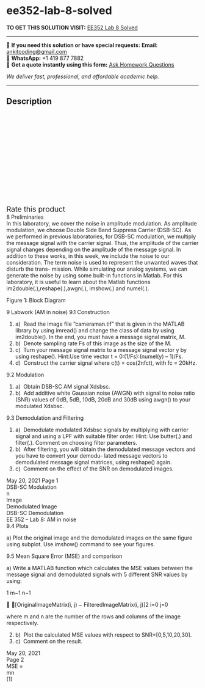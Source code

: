 # ee352-lab-8-solved
**TO GET THIS SOLUTION VISIT:** [EE352 Lab 8 Solved](https://www.ankitcodinghub.com/product/ee352-lab-8-solved/)


---

📩 **If you need this solution or have special requests:** **Email:** ankitcoding@gmail.com  
📱 **WhatsApp:** +1 419 877 7882  
📄 **Get a quote instantly using this form:** [Ask Homework Questions](https://www.ankitcodinghub.com/services/ask-homework-questions/)

*We deliver fast, professional, and affordable academic help.*

---

<h2>Description</h2>



<div class="kk-star-ratings kksr-auto kksr-align-center kksr-valign-top" data-payload="{&quot;align&quot;:&quot;center&quot;,&quot;id&quot;:&quot;94352&quot;,&quot;slug&quot;:&quot;default&quot;,&quot;valign&quot;:&quot;top&quot;,&quot;ignore&quot;:&quot;&quot;,&quot;reference&quot;:&quot;auto&quot;,&quot;class&quot;:&quot;&quot;,&quot;count&quot;:&quot;0&quot;,&quot;legendonly&quot;:&quot;&quot;,&quot;readonly&quot;:&quot;&quot;,&quot;score&quot;:&quot;0&quot;,&quot;starsonly&quot;:&quot;&quot;,&quot;best&quot;:&quot;5&quot;,&quot;gap&quot;:&quot;4&quot;,&quot;greet&quot;:&quot;Rate this product&quot;,&quot;legend&quot;:&quot;0\/5 - (0 votes)&quot;,&quot;size&quot;:&quot;24&quot;,&quot;title&quot;:&quot;EE352 Lab 8 Solved&quot;,&quot;width&quot;:&quot;0&quot;,&quot;_legend&quot;:&quot;{score}\/{best} - ({count} {votes})&quot;,&quot;font_factor&quot;:&quot;1.25&quot;}">

<div class="kksr-stars">

<div class="kksr-stars-inactive">
            <div class="kksr-star" data-star="1" style="padding-right: 4px">


<div class="kksr-icon" style="width: 24px; height: 24px;"></div>
        </div>
            <div class="kksr-star" data-star="2" style="padding-right: 4px">


<div class="kksr-icon" style="width: 24px; height: 24px;"></div>
        </div>
            <div class="kksr-star" data-star="3" style="padding-right: 4px">


<div class="kksr-icon" style="width: 24px; height: 24px;"></div>
        </div>
            <div class="kksr-star" data-star="4" style="padding-right: 4px">


<div class="kksr-icon" style="width: 24px; height: 24px;"></div>
        </div>
            <div class="kksr-star" data-star="5" style="padding-right: 4px">


<div class="kksr-icon" style="width: 24px; height: 24px;"></div>
        </div>
    </div>

<div class="kksr-stars-active" style="width: 0px;">
            <div class="kksr-star" style="padding-right: 4px">


<div class="kksr-icon" style="width: 24px; height: 24px;"></div>
        </div>
            <div class="kksr-star" style="padding-right: 4px">


<div class="kksr-icon" style="width: 24px; height: 24px;"></div>
        </div>
            <div class="kksr-star" style="padding-right: 4px">


<div class="kksr-icon" style="width: 24px; height: 24px;"></div>
        </div>
            <div class="kksr-star" style="padding-right: 4px">


<div class="kksr-icon" style="width: 24px; height: 24px;"></div>
        </div>
            <div class="kksr-star" style="padding-right: 4px">


<div class="kksr-icon" style="width: 24px; height: 24px;"></div>
        </div>
    </div>
</div>


<div class="kksr-legend" style="font-size: 19.2px;">
            <span class="kksr-muted">Rate this product</span>
    </div>
    </div>
<div class="page" title="Page 1">
<div class="layoutArea">
<div class="column">
8 Preliminaries

</div>
</div>
<div class="layoutArea">
<div class="column">
In this laboratory, we cover the noise in amplitude modulation. As amplitude modulation, we choose Double Side Band Suppress Carrier (DSB-SC). As we performed in previous laboratories, for DSB-SC modulation, we multiply the message signal with the carrier signal. Thus, the amplitude of the carrier signal changes depending on the amplitude of the message signal. In addition to these works, in this week, we include the noise to our consideration. The term noise is used to represent the unwanted waves that disturb the trans- mission. While simulating our analog systems, we can generate the noise by using some built-in functions in Matlab. For this laboratory, it is useful to learn about the Matlab functions im2double(.),reshape(.),awgn(.), imshow(.) and numel(.).

Figure 1: Block Diagram

9 Labwork (AM in noise) 9.1 Construction

<ol>
<li>a) &nbsp;Read the image file ”cameraman.tif” that is given in the MATLAB library by using imread() and change the class of data by using im2double(). In the end, you must have a message signal matrix, M.</li>
<li>b) &nbsp;Denote sampling rate Fs of this image as the size of the M.</li>
<li>c) &nbsp;Turn your message signal matrix to a message signal vector y by using reshape().
Hint:Use time vector t = 0:(1/Fs):(numel(y) – 1)/Fs.
</li>
<li>d) &nbsp;Construct the carrier signal where c(t) = cos(2πfct), with fc = 20kHz.</li>
</ol>
9.2 Modulation

<ol>
<li>a) &nbsp;Obtain DSB-SC AM signal Xdsbsc.</li>
<li>b) &nbsp;Add additive white Gaussian noise (AWGN) with signal to noise ratio (SNR) values of 0dB, 5dB, 10dB,
20dB and 30dB using awgn() to your modulated Xdsbsc.
</li>
</ol>
9.3 Demodulation and Filtering

<ol>
<li>a) &nbsp;Demodulate modulated Xdsbsc signals by multiplying with carrier signal and using a LPF with suitable filter order. Hint: Use butter(.) and filter(.). Comment on choosing filter parameters.</li>
<li>b) &nbsp;After filtering, you will obtain the demodulated message vectors and you have to convert your demodu- lated message vectors to demodulated message signal matrices, using reshape() again.</li>
<li>c) &nbsp;Comment on the effect of the SNR on demodulated images.</li>
</ol>
May 20, 2021 Page 1

</div>
</div>
<div class="section">
<div class="layoutArea">
<div class="column">
DSB-SC Modulation

</div>
</div>
<div class="layoutArea">
<div class="column">
n

</div>
</div>
<div class="layoutArea">
<div class="column">
Image

</div>
<div class="column">
Demodulated Image

</div>
</div>
<div class="layoutArea">
<div class="column">
DSB-SC Demodulation

</div>
</div>
</div>
</div>
<div class="page" title="Page 2">
<div class="layoutArea">
<div class="column">
EE 352 – Lab 8: AM in noise

</div>
</div>
<div class="layoutArea">
<div class="column">
9.4 Plots

a) Plot the original image and the demodulated images on the same figure using subplot. Use imshow() command to see your figures.

9.5 Mean Square Error (MSE) and comparison

a) Write a MATLAB function which calculates the MSE values between the message signal and demodulated signals with 5 different SNR values by using:

</div>
</div>
<div class="layoutArea">
<div class="column">
1 m−1 n−1

􏰅 􏰅[OriginalImageMatrix(i, j) − FilteredImageMatrix(i, j)]2 i=0 j=0

where m and n are the number of the rows and columns of the image respectively.

<ol start="2">
<li>b) &nbsp;Plot the calculated MSE values with respect to SNR=[0,5,10,20,30].</li>
<li>c) &nbsp;Comment on the result.</li>
</ol>
</div>
</div>
<div class="layoutArea">
<div class="column">
May 20, 2021

</div>
<div class="column">
Page 2

</div>
</div>
<div class="layoutArea">
<div class="column">
MSE =

</div>
<div class="column">
mn

</div>
<div class="column">
(1)

</div>
</div>
</div>
